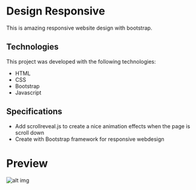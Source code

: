 # Design Responsive
This is amazing responsive website design with bootstrap. 

## Technologies
This project was developed with the following technologies:
* HTML
* CSS
* Bootstrap
* Javascript

## Specifications
* Add scrollreveal.js to create a nice animation effects when the page is scroll down
* Create with Bootstrap framework for responsive webdesign

# Preview
![alt img](https://github.com/selvajayarose/selvajayarose.github.io/blob/master/img/designrespo.jpg)